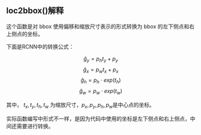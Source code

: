 

## loc2bbox()解释

这个函数是对 bbox 使用偏移和缩放尺寸表示的形式转换为 bbox 的左下侧点和右上侧点的坐标。

下面是RCNN中的转换公式：

$$\hat{g}_y = p_h t_y + p_y$$
$$\hat{g}_x = p_w t_x + p_x$$
$$\hat{g}_h = p_h \cdot exp(t_h)$$
$$\hat{g}_w = p_w \cdot exp(t_w)$$

其中， $t_x,t_y,t_h,t_w$ 为缩放尺寸，$p_x,p_y,p_h,p_w$是中心点的坐标。

实际函数编写中形式不一样，是因为代码中使用的坐标是左下侧点和右上侧点，中间还需要进行转换。
